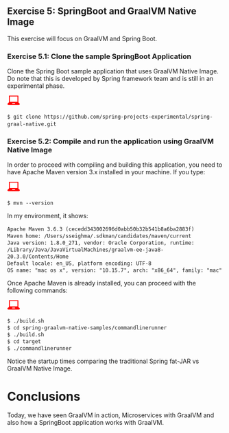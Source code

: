 ## Exercise 5: SpringBoot and GraalVM Native Image

This exercise will focus on GraalVM and Spring Boot.

### Exercise 5.1: Clone the sample SpringBoot Application

Clone the Spring Boot sample application that uses GraalVM Native Image. Do note that this is developed by Spring framework team and is still in an experimental phase.

![user input](../images/userinput.png)

`$ git clone https://github.com/spring-projects-experimental/spring-graal-native.git`

### Exercise 5.2: Compile and run the application using GraalVM Native Image

In order to proceed with compiling and building this application, you need to have Apache Maven version 3.x installed in your machine.
If you type:

![user input](../images/userinput.png)

`$ mvn --version`

In my environment, it shows:

```
Apache Maven 3.6.3 (cecedd343002696d0abb50b32b541b8a6ba2883f)
Maven home: /Users/sseighma/.sdkman/candidates/maven/current
Java version: 1.8.0_271, vendor: Oracle Corporation, runtime: /Library/Java/JavaVirtualMachines/graalvm-ee-java8-20.3.0/Contents/Home
Default locale: en_US, platform encoding: UTF-8
OS name: "mac os x", version: "10.15.7", arch: "x86_64", family: "mac"
```

Once Apache Maven is already installed, you can proceed with the following commands:

![user input](../images/userinput.png)

```$ cd spring-graal-native
$ ./build.sh
$ cd spring-graalvm-native-samples/commandlinerunner
$ ./build.sh
$ cd target
$ ./commandlinerunner
```

Notice the startup times comparing the traditional Spring fat-JAR vs GraalVM Native Image.

# Conclusions

Today, we have seen GraalVM in action, Microservices with GraalVM and also how a SpringBoot application works with GraalVM.